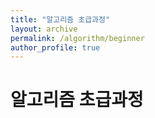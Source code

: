 ```yaml
---
title: "알고리즘 초급과정"
layout: archive
permalink: /algorithm/beginner
author_profile: true
---
```


# 알고리즘 초급과정
